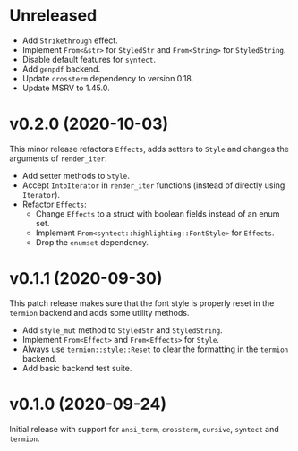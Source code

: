 <!---
SPDX-FileCopyrightText: 2020-2021 Robin Krahl <robin.krahl@ireas.org>
SPDX-License-Identifier: CC0-1.0
-->

# Unreleased

- Add `Strikethrough` effect.
- Implement `From<&str>` for `StyledStr` and `From<String>` for `StyledString`.
- Disable default features for `syntect`.
- Add `genpdf` backend.
- Update `crossterm` dependency to version 0.18.
- Update MSRV to 1.45.0.

# v0.2.0 (2020-10-03)

This minor release refactors `Effects`, adds setters to `Style` and changes the
arguments of `render_iter`.

- Add setter methods to `Style`.
- Accept `IntoIterator` in `render_iter` functions (instead of directly using
  `Iterator`).
- Refactor `Effects`:
  - Change `Effects` to a struct with boolean fields instead of an enum set.
  - Implement `From<syntect::highlighting::FontStyle>` for `Effects`.
  - Drop the `enumset` dependency.

# v0.1.1 (2020-09-30)

This patch release makes sure that the font style is properly reset in the
`termion` backend and adds some utility methods.

- Add `style_mut` method to `StyledStr` and `StyledString`.
- Implement `From<Effect>` and `From<Effects>` for `Style`.
- Always use `termion::style::Reset` to clear the formatting in the `termion`
  backend.
- Add basic backend test suite.

# v0.1.0 (2020-09-24)

Initial release with support for `ansi_term`, `crossterm`, `cursive`, `syntect`
and `termion`.
